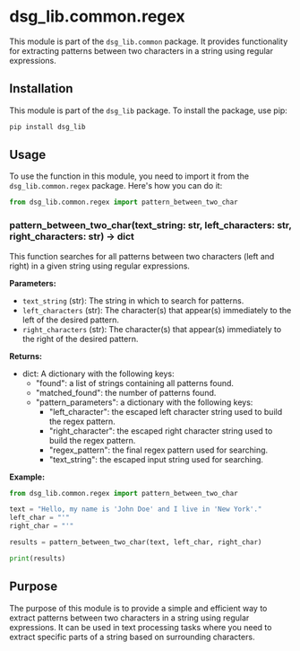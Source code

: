 # dsg_lib.common.regex

This module is part of the `dsg_lib.common` package. It provides functionality for extracting patterns between two characters in a string using regular expressions.

## Installation

This module is part of the `dsg_lib` package. To install the package, use pip:

```bash
pip install dsg_lib
```

## Usage

To use the function in this module, you need to import it from the `dsg_lib.common.regex` package. Here's how you can do it:

```python
from dsg_lib.common.regex import pattern_between_two_char
```

### pattern_between_two_char(text_string: str, left_characters: str, right_characters: str) -> dict

This function searches for all patterns between two characters (left and right) in a given string using regular expressions.

**Parameters:**

- `text_string` (str): The string in which to search for patterns.
- `left_characters` (str): The character(s) that appear(s) immediately to the left of the desired pattern.
- `right_characters` (str): The character(s) that appear(s) immediately to the right of the desired pattern.

**Returns:**

- dict: A dictionary with the following keys:
    - "found": a list of strings containing all patterns found.
    - "matched_found": the number of patterns found.
    - "pattern_parameters": a dictionary with the following keys:
        - "left_character": the escaped left character string used to build the regex pattern.
        - "right_character": the escaped right character string used to build the regex pattern.
        - "regex_pattern": the final regex pattern used for searching.
        - "text_string": the escaped input string used for searching.

**Example:**

```python
from dsg_lib.common.regex import pattern_between_two_char

text = "Hello, my name is 'John Doe' and I live in 'New York'."
left_char = "'"
right_char = "'"

results = pattern_between_two_char(text, left_char, right_char)

print(results)
```

## Purpose

The purpose of this module is to provide a simple and efficient way to extract patterns between two characters in a string using regular expressions. It can be used in text processing tasks where you need to extract specific parts of a string based on surrounding characters.
